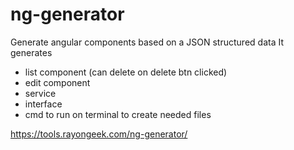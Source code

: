 # ng-generator
Generate angular components based on a JSON structured data
It generates
- list component (can delete on delete btn clicked)
- edit component
- service
- interface
- cmd to run on terminal to create needed files

https://tools.rayongeek.com/ng-generator/

